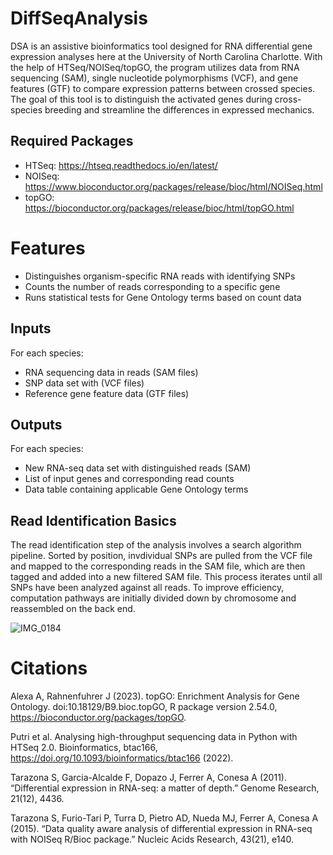 # DiffSeqAnalysis

DSA is an assistive bioinformatics tool designed for RNA differential gene expression analyses here at the University of North Carolina Charlotte. With the help of HTSeq/NOISeq/topGO, the program utilizes data from RNA sequencing (SAM), single nucleotide polymorphisms (VCF), and gene features (GTF) to compare expression patterns between crossed species. The goal of this tool is to distinguish the activated genes during cross-species breeding and streamline the differences in expressed mechanics.

## Required Packages

- HTSeq: https://htseq.readthedocs.io/en/latest/
- NOISeq: https://www.bioconductor.org/packages/release/bioc/html/NOISeq.html
- topGO: https://bioconductor.org/packages/release/bioc/html/topGO.html



# Features

- Distinguishes organism-specific RNA reads with identifying SNPs
- Counts the number of reads corresponding to a specific gene
- Runs statistical tests for Gene Ontology terms based on count data

## Inputs

For each species:
- RNA sequencing data in reads (SAM files)
- SNP data set with (VCF files)
- Reference gene feature data (GTF files)

## Outputs

For each species:
- New RNA-seq data set with distinguished reads (SAM)
- List of input genes and corresponding read counts
- Data table containing applicable Gene Ontology terms

## Read Identification Basics

The read identification step of the analysis involves a search algorithm pipeline. Sorted by position, invdividual SNPs are pulled from the VCF file and mapped to the corresponding reads in the SAM file, which are then tagged and added into a new filtered SAM file. This process iterates until all SNPs have been analyzed against all reads. To improve efficiency, computation pathways are initially divided down by chromosome and reassembled on the back end.

![IMG_0184](https://github.com/jchenprogramming/Bioinformatics/assets/157077133/9aa9500f-4037-44d9-8d38-b4179e4ad725)

# Citations

Alexa A, Rahnenfuhrer J (2023). topGO: Enrichment Analysis for Gene Ontology. doi:10.18129/B9.bioc.topGO, R package version 2.54.0, https://bioconductor.org/packages/topGO.

Putri et al. Analysing high-throughput sequencing data in Python with HTSeq 2.0. Bioinformatics, btac166, https://doi.org/10.1093/bioinformatics/btac166 (2022).

Tarazona S, Garcia-Alcalde F, Dopazo J, Ferrer A, Conesa A (2011). “Differential expression in RNA-seq: a matter of depth.” Genome Research, 21(12), 4436.

Tarazona S, Furio-Tari P, Turra D, Pietro AD, Nueda MJ, Ferrer A, Conesa A (2015). “Data quality aware analysis of differential expression in RNA-seq with NOISeq R/Bioc package.” Nucleic Acids Research, 43(21), e140.
